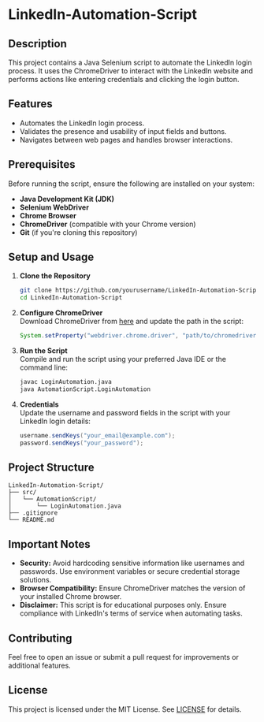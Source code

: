 
# LinkedIn-Automation-Script

## Description  
This project contains a Java Selenium script to automate the LinkedIn login process. It uses the ChromeDriver to interact with the LinkedIn website and performs actions like entering credentials and clicking the login button.

## Features  
- Automates the LinkedIn login process.  
- Validates the presence and usability of input fields and buttons.  
- Navigates between web pages and handles browser interactions.

## Prerequisites  
Before running the script, ensure the following are installed on your system:  
- **Java Development Kit (JDK)**  
- **Selenium WebDriver**  
- **Chrome Browser**  
- **ChromeDriver** (compatible with your Chrome version)  
- **Git** (if you're cloning this repository)

## Setup and Usage  
1. **Clone the Repository**  
   ```bash
   git clone https://github.com/yourusername/LinkedIn-Automation-Script.git
   cd LinkedIn-Automation-Script
   ```

2. **Configure ChromeDriver**  
   Download ChromeDriver from [here](https://chromedriver.chromium.org/downloads) and update the path in the script:  
   ```java
   System.setProperty("webdriver.chrome.driver", "path/to/chromedriver");
   ```

3. **Run the Script**  
   Compile and run the script using your preferred Java IDE or the command line:  
   ```bash
   javac LoginAutomation.java
   java AutomationScript.LoginAutomation
   ```

4. **Credentials**  
   Update the username and password fields in the script with your LinkedIn login details:  
   ```java
   username.sendKeys("your_email@example.com");
   password.sendKeys("your_password");
   ```

## Project Structure  
```
LinkedIn-Automation-Script/
├── src/
│   └── AutomationScript/
│       └── LoginAutomation.java
├── .gitignore
└── README.md
```

## Important Notes  
- **Security:** Avoid hardcoding sensitive information like usernames and passwords. Use environment variables or secure credential storage solutions.  
- **Browser Compatibility:** Ensure ChromeDriver matches the version of your installed Chrome browser.  
- **Disclaimer:** This script is for educational purposes only. Ensure compliance with LinkedIn's terms of service when automating tasks.

## Contributing  
Feel free to open an issue or submit a pull request for improvements or additional features.  

## License  
This project is licensed under the MIT License. See [LICENSE](LICENSE) for details.
